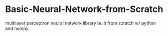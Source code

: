 # Basic-Neural-Network-from-Scratch
multilayer perceptron neural network library built from scratch w/ python and numpy

